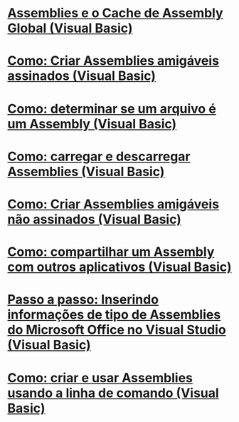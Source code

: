# [Assemblies e o Cache de Assembly Global (Visual Basic)](index.md)
# [Como: Criar Assemblies amigáveis assinados (Visual Basic)](how-to-create-signed-friend-assemblies.md)
# [Como: determinar se um arquivo é um Assembly (Visual Basic)](how-to-determine-if-a-file-is-an-assembly.md)
# [Como: carregar e descarregar Assemblies (Visual Basic)](how-to-load-and-unload-assemblies.md)
# [Como: Criar Assemblies amigáveis não assinados (Visual Basic)](how-to-create-unsigned-friend-assemblies.md)
# [Como: compartilhar um Assembly com outros aplicativos (Visual Basic)](how-to-share-an-assembly-with-other-applications.md)
# [Passo a passo: Inserindo informações de tipo de Assemblies do Microsoft Office no Visual Studio (Visual Basic)](walkthrough-embedding-type-information-from-microsoft-office-assemblies-in-vs.md)
# [Como: criar e usar Assemblies usando a linha de comando (Visual Basic)](how-to-create-and-use-assemblies-using-the-command-line.md)
